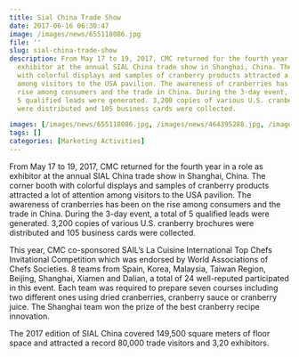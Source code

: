 ```yaml
---
title: Sial China Trade Show
date: 2017-06-16 06:30:47
image: /images/news/655118086.jpg
file: ''
slug: sial-china-trade-show
description: From May 17 to 19, 2017, CMC returned for the fourth year in a role as
  exhibitor at the annual SIAL China trade show in Shanghai, China. The corner booth
  with colorful displays and samples of cranberry products attracted a lot of attention
  among visitors to the USA pavilion. The awareness of cranberries has been on the
  rise among consumers and the trade in China. During the 3-day event, a total of
  5 qualified leads were generated. 3,200 copies of various U.S. cranberry brochures
  were distributed and 105 business cards were collected.

images: [/images/news/655118086.jpg, /images/news/464395288.jpg, /images/news/554003030.jpg, /images/news/752633257.jpg, /images/news/1254812043.jpg, /images/news/1501839634.jpg]
tags: []
categories: [Marketing Activities]
---
```

<p>From May 17 to 19, 2017, CMC returned for the fourth year in a role as exhibitor at the annual SIAL China trade show in Shanghai, China. The corner booth with colorful displays and samples of cranberry products attracted a lot of attention among visitors to the USA pavilion. The awareness of cranberries has been on the rise among consumers and the trade in China. During the 3-day event, a total of 5 qualified leads were generated. 3,200 copies of various U.S. cranberry brochures were distributed and 105 business cards were collected.</p>
<p>This year, CMC co-sponsored SAIL’s La Cuisine International Top Chefs Invitational Competition which was endorsed by World Associations of Chefs Societies.  8 teams from Spain, Korea, Malaysia, Taiwan Region, Beijing, Shanghai, Xiamen and Dalian, a total of 24 well-reputed participated in this event. Each team was required to prepare seven courses including two different ones using dried cranberries, cranberry sauce or cranberry juice. The Shanghai team won the prize of the best cranberry recipe innovation.</p>
<p>The 2017 edition of SIAL China covered 149,500 square meters of floor space and attracted a record 80,000 trade visitors and 3,20 exhibitors.</p>


